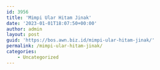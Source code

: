 ```yaml
---
id: 3956
title: 'Mimpi Ular Hitam Jinak'
date: '2023-01-01T18:07:50+00:00'
author: admin
layout: post
guid: 'https://bos.awn.biz.id/mimpi-ular-hitam-jinak/'
permalink: /mimpi-ular-hitam-jinak/
categories:
    - Uncategorized
---
```


